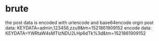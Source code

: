 # brute

the post data is encoded with urlencode and base64encode
orgin post data: KEYDATA=admin,123456,zzu9&tm=1521861909152
encode data:  KEYDATA=YWRtaW4sMTIzNDU2LHp6dTk%3d&tm=1521861909152
